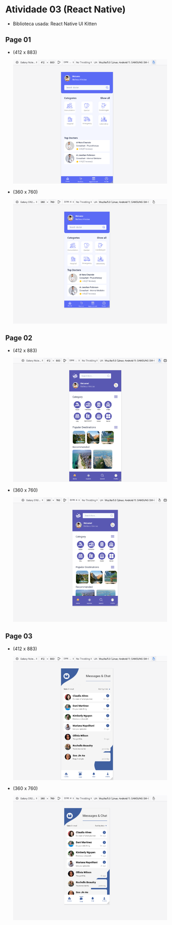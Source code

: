 # Atividade 03 (React Native)

- Biblioteca usada: React Native UI Kitten

## Page 01

- (412 x 883)

  ![alt text](image.png)

- (360 x 760)

  ![alt text](image-1.png)

## Page 02

- (412 x 883)

  ![alt text](image-6.png)

- (360 x 760)

  ![alt text](image-7.png)

## Page 03

- (412 x 883)

  ![alt text](image-4.png)

- (360 x 760)

  ![alt text](image-5.png)
